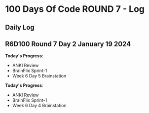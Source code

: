 # 100 Days Of Code ROUND 7 - Log

## Daily Log

## R6D100 Round 7 Day 2 January 19 2024

**Today's Progress**:
- ANKI Review
- BrainFlix Sprint-1
- Week 6 Day 5 Brainstation



**Today's Progress**:
- ANKI Review
- BrainFlix Sprint-1
- Week 6 Day 4 Brainstation